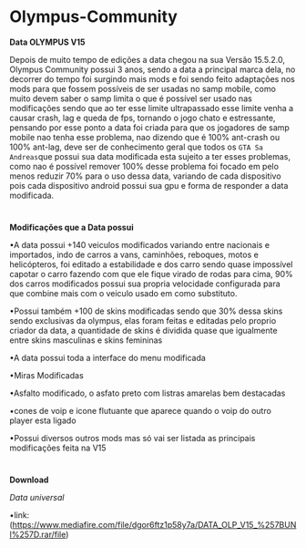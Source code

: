 # Olympus-Community 

**Data OLYMPUS V15**

Depois de muito tempo de edições a data chegou na sua Versão 15.5.2.0, Olympus Community possui 3 anos, sendo a data a principal marca dela, no decorrer do tempo foi surgindo mais mods e foi sendo feito adaptações nos mods para que fossem possíveis de ser usadas no samp mobile, como muito devem saber o samp limita o que é possível ser usado nas modificações sendo que ao ter esse limite ultrapassado esse limite venha a causar crash, lag e queda de fps, tornando o jogo chato e estressante, pensando por esse ponto a data foi criada para que os jogadores de samp mobile nao tenha esse problema, nao dizendo que é 100% ant-crash ou 100% ant-lag, deve ser de conhecimento geral que todos os ```GTA Sa Andreas```que possui sua data modificada esta sujeito a ter esses problemas, como nao é possível remover 100% desse problema foi focado em pelo menos reduzir 70% para o uso dessa data, variando de cada dispositivo pois cada dispositivo android possui sua gpu e forma de responder a data modificada.

#

**Modificações que a Data possui**

•A data possui +140 veiculos modificados variando entre nacionais e importados, indo de carros a vans, caminhões, reboques, motos e helicópteros, foi editado a estabilidade e dos carro sendo quase impossível capotar o carro fazendo com que ele fique virado de rodas para cima, 90% dos carros modificados possui sua propria velocidade configurada para que combine mais com o veiculo usado em como substituto.

•Possui também +100 de skins modificadas sendo que 30% dessa skins sendo exclusivas da olympus, elas foram feitas e editadas pelo proprio criador da data, a quantidade de skins é dividida quase que igualmente entre skins masculinas e skins femininas

•A data possui toda a interface do menu modificada

•Miras Modificadas

•Asfalto modificado, o asfato preto com listras amarelas bem destacadas

•cones de voip e icone flutuante que aparece quando o voip do outro player esta ligado

•Possui diversos outros mods mas só vai ser listada as principais modificações feita na V15 

#

**Download**

*Data universal*

•link: (https://www.mediafire.com/file/dgor6ftz1p58y7a/DATA_OLP_V15_%257BUNI%257D.rar/file)
